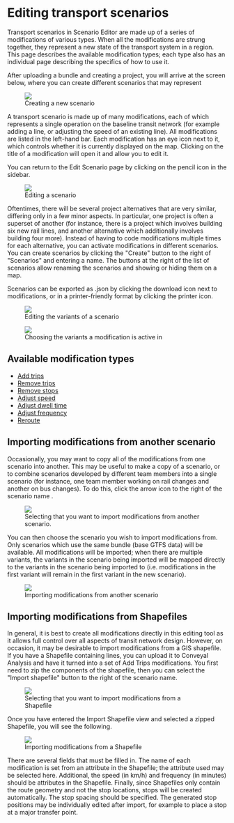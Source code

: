 # Editing transport scenarios

Transport scenarios in Scenario Editor are made up of a series of modifications of various types. When all the modifications
are strung together, they represent a new state of the transport system in a region. This page describes the available modification
types; each type also has an individual page describing the specifics of how to use it.

After uploading a bundle and creating a project, you will arrive at the screen below, where you can create different scenarios that may represent

<figure>
  <img src="../img/create-scenario.png" />
  <figcaption>Creating a new scenario</figcaption>
</figure>

A transport scenario is made up of many modifications, each of which represents a single operation on the baseline transit network (for example adding a line, or adjusting
the speed of an existing line). All modifications are listed in the left-hand bar. Each modification has an eye icon next to it, which controls whether it is currently
displayed on the map. Clicking on the title of a modification will open it and allow you to edit it.

You can return to the Edit Scenario page by clicking on the pencil icon in the sidebar.

<figure>
  <img src="../img/edit-scenario.png" />
  <figcaption>Editing a scenario</figcaption>
</figure>

Oftentimes, there will be several project alternatives that are very similar, differing only in a few minor aspects. In particular, one project is often
a superset of another (for instance, there is a project which involves building six new rail lines, and another alternative which additionally
involves building four more). Instead of having to code modifications multiple times for each alternative, you can activate modifications in different scenarios. You can create scenarios
by clicking the "Create" button to the right of "Scenarios" and entering a name. The buttons at the right of the list of scenarios allow renaming the scenarios and showing or hiding them on a map.

Scenarios can be exported as .json by clicking the download icon next to modifications, or in a printer-friendly format by clicking the printer icon.

<figure>
  <img src="../img/variant-editor.png" />
  <figcaption>Editing the variants of a scenario</figcaption>
</figure>

<figure>
  <img src="../img/variant-chooser.png" />
  <figcaption>Choosing the variants a modification is active in</figcaption>
</figure>

## Available modification types

- [Add trips](modifications/add-trips)
- [Remove trips](modifications/remove-trips)
- [Remove stops](modifications/remove-stops)
- [Adjust speed](modifications/adjust-speed)
- [Adjust dwell time](modifications/adjust-dwell-time)
- [Adjust frequency](modifications/adjust-frequency)
- [Reroute](modifications/reroute)

## Importing modifications from another scenario

Occasionally, you may want to copy all of the modifications from one scenario into another. This may
be useful to make a copy of a scenario, or to combine scenarios developed by different team members
into a single scenario (for instance, one team member working on rail changes and another on bus changes).
To do this, click the arrow icon to the right of the scenario name <i class="fa fa-upload"></i>.

<figure>
  <img src="../img/select-import-modifications.png" />
  <figcaption>Selecting that you want to import modifications from another scenario.</figcaption>
</figure>

You can then
choose the scenario you wish to import modifications from. Only scenarios which use the same bundle
(base GTFS data) will be available. All modifications will be imported; when there are multiple variants,
the variants in the scenario being imported will be mapped directly to the variants in the scenario being
imported to (i.e. modifications in the first variant will remain in the first variant in the new scenario).

<figure>
  <img src="../img/import-modifications.png" />
  <figcaption>Importing modifications from another scenario</figcaption>
</figure>

## Importing modifications from Shapefiles

In general, it is best to create all modifications directly in this editing tool as it allows full control
over all aspects of transit network design. However, on occasion, it may be desirable to import modifications
from a GIS shapefile. If you have a Shapefile containing lines, you can upload it to Conveyal Analysis
and have it turned into a set of Add Trips modifications. You first need to zip the components of the
shapefile, then you can select the "Import shapefile" <i class="fa fa-globe"></i> button to the right
of the scenario name.

<figure>
  <img src="../img/select-import-modifications-from-shapefile.png" />
  <figcaption>Selecting that you want to import modifications from a Shapefile</figcaption>
</figure>

Once you have entered the Import Shapefile view and selected a zipped Shapefile, you will see the following.

<figure>
  <img src="../img/import-modifications-from-shapefile.png" />
  <figcaption>Importing modifications from a Shapefile</figcaption>
</figure>

There are several fields that must be filled in. The name of each modification is set from an attribute in the
Shapefile; the attribute used may be selected here. Additional, the speed (in km/h) and frequency (in minutes)
should be attributes in the Shapefile. Finally, since Shapefiles only contain the route geometry and
not the stop locations, stops will be created automatically. The stop spacing should be specified.
The generated stop positions may be individually edited after import, for example to place a stop at
a major transfer point.
